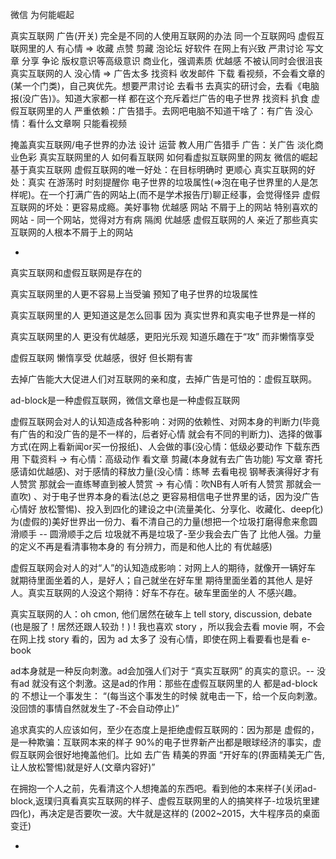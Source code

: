 
微信 为何能崛起

真实互联网 广告(开关)
完全是不同的人使用互联网的办法 同一个互联网吗
虚假互联网里的人 有心情 => 收藏 点赞 剪藏 泡论坛 好软件 在网上有兴致 严肃讨论 写文章 分享 争论 版权意识等高级意识 商业化，强调素质 优越感 不被认同时会很沮丧
真实互联网的人 没心情 => 广告太多 找资料 收发邮件 下载 看视频，不会看文章的(某一个门类)，自己爽优先。想要严肃讨论 去看书 去真实的研讨会，去看《电脑报(没广告)》。知道大家都一样 都在这个充斥着烂广告的电子世界 找资料 扒食
虚假互联网里的人 严重依赖：广告猎手。去网吧电脑不知道干啥了：有广告 没心情：看什么文章啊 只能看视频

掩盖真实互联网/电子世界的办法 设计 运营
教人用广告猎手
广告：关广告 淡化商业色彩
真实互联网里的人 如何看互联网 如何看虚拟互联网里的网友
微信的崛起基于真实互联网
虚假互联网的唯一好处：在目标明确时 更顺心
真实互联网的好处：真实 在游荡时 时刻提醒你 电子世界的垃圾属性(=>泡在电子世界里的人是怎样呢)。在一个打满广告的网站上(而不是学术报告厅)聊正经事，会觉得怪异
虚假互联网的坏处：更容易成瘾。美好事物 优越感
网站 不屑于上的网站 特别喜欢的网站 - 同一个网站，觉得对方有病 隔阂 优越感
虚假互联网的人 亲近了那些真实互联网的人根本不屑于上的网站

-

真实互联网和虚假互联网是存在的

真实互联网里的人更不容易上当受骗 预知了电子世界的垃圾属性

真实互联网里的人 更知道这是怎么回事 因为 真实世界和真实电子世界是一样的

真实互联网里的人 更没有优越感，更阳光乐观 知道乐趣在于“攻” 而非懒惰享受

虚假互联网 懒惰享受 优越感，很好 但长期有害

去掉广告能大大促进人们对互联网的亲和度，去掉广告是可怕的：虚假互联网。

ad-block是一种虚假互联网，微信文章也是一种虚假互联网

虚假互联网会对人的认知造成各种影响：对网的依赖性、对网本身的判断力(毕竟有广告的和没广告的是不一样的，后者好心情 就会有不同的判断力)、选择的做事方式(在网上看新闻or买一份报纸)、人会做的事(没心情：低级必要动作 下载东西用 下载资料 -> 有心情：高级动作 看文章 剪藏(本身就有去广告功能) 写文章 寄托感请如优越感)、对于感情的释放力量(没心情：练琴 去看电视 钢琴表演得好才有人赞赏 那就会一直练琴直到被人赞赏 -> 有心情：吹NB有人听有人赞赏 那就会一直吹) 、对于电子世界本身的看法(总之 更容易相信电子世界里的话，因为没广告 心情好 放松警惕)、投入到四化的建设之中(流量美化、分享化、收藏化、deep化) 为(虚假的)美好世界出一份力、看不清自己的力量(想把一个垃圾打磨得愈来愈圆滑顺手 -- 圆滑顺手之后 垃圾就不再是垃圾了-至少我会去广告了 比他人强。力量的定义不再是看清事物本身的 有分辨力，而是和他人比的 有优越感)

虚假互联网会对人的对“人”的认知造成影响：对网上人的期待，就像开一辆好车 就期待里面坐着的人，是好人；自己就坐在好车里 期待里面坐着的其他人 是好人。真实互联网的人没这个期待：好车不存在。破车里面坐的人 不感兴趣。

真实互联网的人：oh cmon, 他们居然在破车上 tell story, discussion, debate (也是服了！居然还跟人较劲！) ! 我也喜欢 story ，所以我会去看 movie 啊，不会在网上找 story 看的，因为 ad 太多了 没有心情，即使在网上看要看也是看 e-book 

ad本身就是一种反向刺激。ad会加强人们对于 “真实互联网” 的真实的意识。-- 没有ad 就没有这个刺激。这是ad的作用：那些在虚假互联网里的人 都是ad-block的
不想让一个事发生： “(每当这个事发生的时候 就电击一下，给一个反向刺激。没回馈的事情自然就发生了-不会自动停止)”

追求真实的人应该如何，至少在态度上是拒绝虚假互联网的：因为那是 虚假的，是一种欺骗：互联网本来的样子 90%的电子世界新产出都是眼球经济的事实，虚假互联网会很好地掩盖他们。比如 去广告 精美的界面 “开好车的(界面精美无广告,让人放松警惕)就是好人(文章内容好)”

在拥抱一个人之前，先看清这个人想掩盖的东西吧。看到他的本来样子(关闭ad-block,返璞归真看真实互联网的样子、虚假互联网里的人的搞笑样子-垃圾坑里建四化)，再决定是否要吹一波。大牛就是这样的 (2002~2015，大牛程序员的桌面变迁)



-
